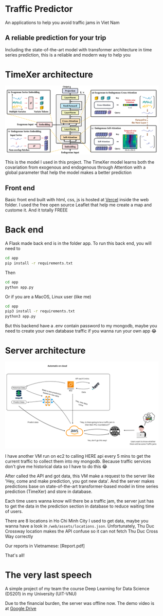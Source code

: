 # Traffic Predictor
 
 An applications to help you avoid traffic jams in Viet Nam

 ## A reliable prediction for your trip

Including the state-of-the-art model with transformer architecture in time series prediction, this is a reliable and modern way to help you

# TimeXer architecture

![TimeXer architecture](/image/timexer_architecture.png)

This is the model I used in this project. The TimeXer model learns both the covariation from exogenous and endogenous through Attention with a global parameter that help the model makes a better prediction 

## Front end
Basic front end built with html, css, js is hosted at [Vercel](https://traffic-predictor-one.vercel.app/) inside the web folder. I used the free open source Leaflet that help me create a map and custome it. And it totally FREEE

# Back end
A Flask made back end is in the folder app. To run this back end, you will need to 

```bash
cd app
pip install -r requirements.txt
```

Then

```bash
cd app
python app.py
```

Or if you are a MacOS, Linux user (like me) 

```bash
cd app
pip3 install -r requirements.txt
python3 app.py
```

But this backend have a .env contain password to my mongodb, maybe you need to create your own database traffic if you wanna run your own app :joy:

# Server architecture
![Architecture of back end](image/architecture.png)

I have another VM run on ec2 to calling HERE api every 5 mins to get the current traffic to collect them into my mongodb. Because traffic services don't give me historical data so I have to do this :joy:

After called the API and got data, this VM make a request to the server like 'Hey, come and make prediction, you got new data'. And the server makes predictions base on state-of-the-art transformer-based model in time series prediction (TimeXer) and store in database.

Each time users wanna know will there be a traffic jam, the server just has to get the data in the prediction section in database to reduce waiting time of users.

There are 8 locations in Ho Chi Minh City I used to get data, maybe you wanna have a look in ```/web/assets/locations.json```. Unfortunately, Thu Duc Crossway location makes the API confuse so it can not fetch Thu Duc Cross Way correctly

Our reports in Vietnamese: [Report.pdf]

That's all! 

# The very last speech

A simple project of my team the course Deep Learning for Data Science (DS201) in my University (UIT-VNU)

Due to the financial burden, the server was offline now. The demo video is at [Google Drive](https://drive.google.com/file/d/1mamEGHzSNm7dcN8Vu6hDZNIEtI02sKzh/view?usp=sharing)
